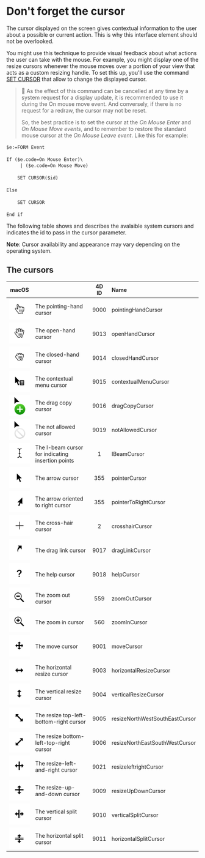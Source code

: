 
[256]: cursors/ibeam@2x.png
[260]: cursors/beachball@2x.png
[355]: cursors/pointer@2x.png
[552]: cursors/cross@2x.png
[559]: cursors/zoomout@2x.png
[560]: cursors/zoomin@2x.png
[9000]: cursors/pointinghand@2x.png
[9001]: cursors/move@2x.png
[9003]: cursors/resizeeastwest@2x.png
[9004]: cursors/resizenorthsouth@2x.png
[9005]: cursors/resizenorthwestsoutheast@2x.png
[9006]: cursors/resizenortheastsouthwest@2x.png
[9009]: cursors/resizeupdown@2x.png
[9010]: cursors/verticalSplit@2x.png
[9011]: cursors/horizontalSplit@2x.png
[9013]: cursors/openhand@2x.png
[9014]: cursors/closedhand@2x.png
[9015]: cursors/contextualmenu@2x.png
[9016]: cursors/copy@2x.png
[9017]: cursors/makealias@2x.png
[9018]: cursors/help@2x.png
[9019]: cursors/notallowed@2x.png
[9020]: cursors/pointerToRight@2x.png
[9021]: cursors/resizeleftright@2x.png

# Don't forget the cursor

The cursor displayed on the screen gives contextual information to the user about a possible or current action. This is why this interface element should not be overlooked. 

You might use this technique to provide visual feedback about what actions the user can take with the mouse. For example, you might display one of the resize cursors whenever the mouse moves over a portion of your view that acts as a custom resizing handle. To set this up, you'll use the command <a href="https://doc.4d.com/4Dv19/4D/19.1/SET-CURSOR.301-5652895.en.html" >SET CURSOR</a> that allow to change the displayed cursor.

> 📌 As the effect of this command can be cancelled at any time by a system request for a display update, it is recommended to use it during the On mouse move event. And conversely, if there is no request for a redraw, the cursor may not be reset. 
> 
> So, the best practice is to set the cursor at the _On Mouse Enter_ and _On Mouse Move events_, and to remember to restore the standard mouse cursor at the _On Mouse Leave event_. Like this for example:

```4D
$e:=FORM Event

If ($e.code=On Mouse Enter)\
	 | ($e.code=On Mouse Move)
	
	SET CURSOR($id)
	
Else 
	
	SET CURSOR
	
End if 
```

The following table shows and describes the avalaible system cursors and indicates the id to pass in the cursor parameter.

**Note**: Cursor availability and appearance may vary depending on the operating system.

## The cursors

|      macOS           |       | 4D ID |  Name  |
|:--------------------:|:------|:-----:|:------|
|![Alt Image Text][9000]| The pointing-hand cursor | 9000 | pointingHandCursor | 
|![Alt Image Text][9013]| The open-hand cursor | 9013 | openHandCursor | 
|![Alt Image Text][9014]| The closed-hand cursor | 9014 | closedHandCursor | 
|![Alt Image Text][9015]| The contextual menu cursor | 9015 | contextualMenuCursor | 
|![Alt Image Text][9016]| The drag copy cursor | 9016 | dragCopyCursor| 
|![Alt Image Text][9019]| The not allowed cursor | 9019 | notAllowedCursor| 
|![Alt Image Text][256]| The I-beam cursor for indicating insertion points| 1 | IBeamCursor |
|![Alt Image Text][355]| The arrow cursor | 355| pointerCursor  |
|![Alt Image Text][9020]| The arrow oriented to right cursor | 355| pointerToRightCursor  |
|![Alt Image Text][552]| The cross-hair cursor | 2 | crosshairCursor |
|![Alt Image Text][9017]| The drag link cursor | 9017  | dragLinkCursor |
|![Alt Image Text][9018]| The help cursor | 9018 | helpCursor |
|![Alt Image Text][559]| The zoom out cursor | 559 | zoomOutCursor |
|![Alt Image Text][560]| The zoom in cursor | 560 | zoomInCursor |
|![Alt Image Text][9001]| The move cursor| 9001 | moveCursor
|![Alt Image Text][9003]| The horizontal resize cursor | 9003 | horizontalResizeCursor |
|![Alt Image Text][9004]| The vertical resize cursor | 9004 | verticalResizeCursor |
|![Alt Image Text][9005]| The resize top-left-bottom-right cursor | 9005  | resizeNorthWestSouthEastCursor |
|![Alt Image Text][9006]| The resize bottom-left-top-right cursor | 9006  | resizeNorthEastSouthWestCursor |
|![Alt Image Text][9021]| The resize-left-and-right cursor | 9021  | resizeleftrightCursor |
|![Alt Image Text][9009]| The resize-up-and-down cursor | 9009  | resizeUpDownCursor |
|![Alt Image Text][9010]| The vertical split cursor | 9010  | verticalSplitCursor |
|![Alt Image Text][9011]| The horizontal split cursor | 9011  | horizontalSplitCursor |

